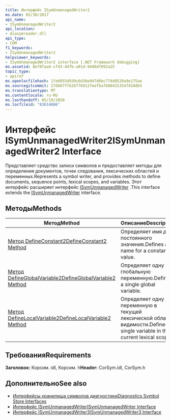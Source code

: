 ```yaml
---
title: Интерфейс ISymUnmanagedWriter2
ms.date: 03/30/2017
api_name:
- ISymUnmanagedWriter2
api_location:
- diasymreader.dll
api_type:
- COM
f1_keywords:
- ISymUnmanagedWriter2
helpviewer_keywords:
- ISymUnmanagedWriter2 interface [.NET Framework debugging]
ms.assetid: 8e78faa4-cf43-44fb-a91d-94d6df692a25
topic_type:
- apiref
ms.openlocfilehash: 1fe6055d930c6d30e947d6bc774d0520a9e175ae
ms.sourcegitcommit: 27db07ffb26f76912feefba7b884313547410db5
ms.translationtype: MT
ms.contentlocale: ru-RU
ms.lasthandoff: 05/19/2020
ms.locfileid: "83614686"
---
```

# <a name="isymunmanagedwriter2-interface"></a><span data-ttu-id="38b74-102">Интерфейс ISymUnmanagedWriter2</span><span class="sxs-lookup"><span data-stu-id="38b74-102">ISymUnmanagedWriter2 Interface</span></span>
<span data-ttu-id="38b74-103">Представляет средство записи символов и предоставляет методы для определения документов, точек следования, лексических областей и переменных.</span><span class="sxs-lookup"><span data-stu-id="38b74-103">Represents a symbol writer, and provides methods to define documents, sequence points, lexical scopes, and variables.</span></span> <span data-ttu-id="38b74-104">Этот интерфейс расширяет интерфейс [ISymUnmanagedWriter](isymunmanagedwriter-interface.md) .</span><span class="sxs-lookup"><span data-stu-id="38b74-104">This interface extends the [ISymUnmanagedWriter](isymunmanagedwriter-interface.md) interface.</span></span>  
  
## <a name="methods"></a><span data-ttu-id="38b74-105">Методы</span><span class="sxs-lookup"><span data-stu-id="38b74-105">Methods</span></span>  
  
|<span data-ttu-id="38b74-106">Метод</span><span class="sxs-lookup"><span data-stu-id="38b74-106">Method</span></span>|<span data-ttu-id="38b74-107">Описание</span><span class="sxs-lookup"><span data-stu-id="38b74-107">Description</span></span>|  
|------------|-----------------|  
|[<span data-ttu-id="38b74-108">Метод DefineConstant2</span><span class="sxs-lookup"><span data-stu-id="38b74-108">DefineConstant2 Method</span></span>](isymunmanagedwriter2-defineconstant2-method.md)|<span data-ttu-id="38b74-109">Определяет имя для постоянного значения.</span><span class="sxs-lookup"><span data-stu-id="38b74-109">Defines a name for a constant value.</span></span>|  
|[<span data-ttu-id="38b74-110">Метод DefineGlobalVariable2</span><span class="sxs-lookup"><span data-stu-id="38b74-110">DefineGlobalVariable2 Method</span></span>](isymunmanagedwriter2-defineglobalvariable2-method.md)|<span data-ttu-id="38b74-111">Определяет одну глобальную переменную.</span><span class="sxs-lookup"><span data-stu-id="38b74-111">Defines a single global variable.</span></span>|  
|[<span data-ttu-id="38b74-112">Метод DefineLocalVariable2</span><span class="sxs-lookup"><span data-stu-id="38b74-112">DefineLocalVariable2 Method</span></span>](isymunmanagedwriter2-definelocalvariable2-method.md)|<span data-ttu-id="38b74-113">Определяет одну переменную в текущей лексической области видимости.</span><span class="sxs-lookup"><span data-stu-id="38b74-113">Defines a single variable in the current lexical scope.</span></span>|  
  
## <a name="requirements"></a><span data-ttu-id="38b74-114">Требования</span><span class="sxs-lookup"><span data-stu-id="38b74-114">Requirements</span></span>  
 <span data-ttu-id="38b74-115">**Заголовок:** Корсим. idl, Корсим. h</span><span class="sxs-lookup"><span data-stu-id="38b74-115">**Header:** CorSym.idl, CorSym.h</span></span>  
  
## <a name="see-also"></a><span data-ttu-id="38b74-116">Дополнительно</span><span class="sxs-lookup"><span data-stu-id="38b74-116">See also</span></span>

- [<span data-ttu-id="38b74-117">Интерфейсы хранилища символов диагностики</span><span class="sxs-lookup"><span data-stu-id="38b74-117">Diagnostics Symbol Store Interfaces</span></span>](diagnostics-symbol-store-interfaces.md)
- [<span data-ttu-id="38b74-118">Интерфейс ISymUnmanagedWriter</span><span class="sxs-lookup"><span data-stu-id="38b74-118">ISymUnmanagedWriter Interface</span></span>](isymunmanagedwriter-interface.md)
- [<span data-ttu-id="38b74-119">Интерфейс ISymUnmanagedWriter3</span><span class="sxs-lookup"><span data-stu-id="38b74-119">ISymUnmanagedWriter3 Interface</span></span>](isymunmanagedwriter3-interface.md)
